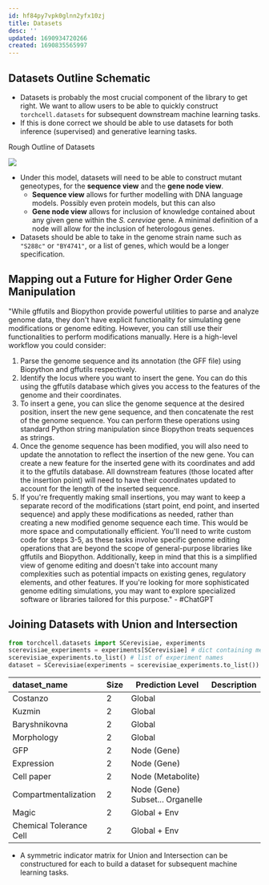```yaml
---
id: hf84py7vpk0glnn2yfx10zj
title: Datasets
desc: ''
updated: 1690934720266
created: 1690835565997
---
```

## Datasets Outline Schematic

- Datasets is probably the most crucial component of the library to get right. We want to allow users to be able to quickly construct `torchcell.datasets` for subsequent downstream machine learning tasks.
- If this is done correct we should be able to use datasets for both inference (supervised) and generative learning tasks.

Rough Outline of Datasets

![](./assets/drawio/Pipeline.drawio.png)

- Under this model, datasets will need to be able to construct mutant geneotypes, for the **sequence view** and the **gene node view**.
  - **Sequence view** allows for further modelling with DNA language models. Possibly even protein models, but this can also
  - **Gene node view** allows for inclusion of knowledge contained about any given gene within the *S. cereviae* gene. A minimal definition of a node will allow for the inclusion of heterologous genes.
- Datasets should be able to take in the genome strain name such as `"S288c"` or `"BY4741"`, or a list of genes, which would be a longer specification.

## Mapping out a Future for Higher Order Gene Manipulation

"While gffutils and Biopython provide powerful utilities to parse and analyze genome data, they don't have explicit functionality for simulating gene modifications or genome editing.
However, you can still use their functionalities to perform modifications manually. Here is a high-level workflow you could consider:

1. Parse the genome sequence and its annotation (the GFF file) using Biopython and gffutils respectively.
2. Identify the locus where you want to insert the gene. You can do this using the gffutils database which gives you access to the features of the genome and their coordinates.
3. To insert a gene, you can slice the genome sequence at the desired position, insert the new gene sequence, and then concatenate the rest of the genome sequence. You can perform these operations using standard Python string manipulation since Biopython treats sequences as strings.
4. Once the genome sequence has been modified, you will also need to update the annotation to reflect the insertion of the new gene. You can create a new feature for the inserted gene with its coordinates and add it to the gffutils database. All downstream features (those located after the insertion point) will need to have their coordinates updated to account for the length of the inserted sequence.
5. If you're frequently making small insertions, you may want to keep a separate record of the modifications (start point, end point, and inserted sequence) and apply these modifications as needed, rather than creating a new modified genome sequence each time. This would be more space and computationally efficient.
You'll need to write custom code for steps 3-5, as these tasks involve specific genome editing operations that are beyond the scope of general-purpose libraries like gffutils and Biopython. Additionally, keep in mind that this is a simplified view of genome editing and doesn't take into account many complexities such as potential impacts on existing genes, regulatory elements, and other features.
If you're looking for more sophisticated genome editing simulations, you may want to explore specialized software or libraries tailored for this purpose." - #ChatGPT

## Joining Datasets with Union and Intersection

```python
from torchcell.datasets import SCerevisiae, experiments
scerevisiae_experiments = experiments[SCerevisiae] # dict containing metadata
scerevisiae_experiments.to_list() # list of experiment names
dataset = SCerevisiae(experiments = scerevisiae_experiments.to_list()) # Loading dataset with all experiments
```

| dataset_name            | Size | Prediction Level                | Description |
|:------------------------|:-----|---------------------------------|-------------|
| Costanzo                | 2    | Global                          |             |
| Kuzmin                  | 2    | Global                          |             |
| Baryshnikovna           | 2    | Global                          |             |
| Morphology              | 2    | Global                          |             |
| GFP                     | 2    | Node (Gene)                     |             |
| Expression              | 2    | Node (Gene)                     |             |
| Cell paper              | 2    | Node (Metabolite)               |             |
| Compartmentalization    | 2    | Node (Gene) Subset... Organelle |             |
| Magic                   | 2    | Global + Env                    |             |
| Chemical Tolerance Cell | 2    | Global + Env                    |             |

- A symmetric indicator matrix for Union and Intersection can be constructured for each to build a dataset for subsequent machine learning tasks.
